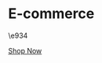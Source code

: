 # E-commerce

\e934

<a href="#" class="relative inline-block after:content-[''] after:absolute after:bottom-0 after:left-0 after:w-full after:h-[2px] after:bg-white after:scale-x-0 after:transform-origin-left after:ease-in-out after:duration-300 hover:after:scale-x-100 hover:text-link-secondary">
  Shop Now
</a>
